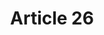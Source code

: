 ---
title: "Article 26"
draft: false
exceptions:
- info53f
memberstates:
- SE
score: 3
compensation:
- 
remarks: |
 


link: ""
---
